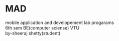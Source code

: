 # MAD
mobile application and developement lab progarams
<br>
6th sem BE(computer sciense) VTU
<br>
by-sheeraj shetty(student)
